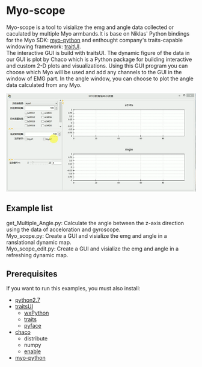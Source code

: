 # Myo-scope
Myo-scope is a tool to visialize the emg and angle data collected or caculated by multiple Myo armbands.It is base on Niklas' Python bindings for the Myo SDK: [myo-python](https://github.com/NiklasRosenstein/myo-python) and enthought company's traits-capable windowing framework: [traitUI](https://github.com/enthought/traitsui).<br>
The interactive GUI is build with traitsUI. The dynamic figure of the data in our GUI is plot by Chaco which is a Python package for building interactive and custom 2-D plots and visualizations. Using this GUI program you can choose which Myo will be used and add any channels to the GUI in the window of EMG part. In the angle window, you can choose to plot the angle data calculated from any Myo.

![image](https://github.com/GanKunlu/Myo-scope/blob/master/scope_demo.gif)

## Example list
get_Multiple_Angle.py: Calculate the angle between the z-axis direction using the data of acceloration and gyroscope.<br>
Myo_scope.py: Create a GUI and visialize the emg and angle in a ranslational dynamic map.<br>
Myo_scope_edit.py: Create a GUI and visialize the emg and angle in a refreshing dynamic map.<br>
## Prerequisites
If you want to run this examples, you must also install:<br>
* [python2.7](https://www.python.org/)
* [traitsUI](https://github.com/enthought/traitsui)
	* [wxPython](http://www.wxpython.org/)
	* [traits](https://github.com/enthought/traits)
	* [pyface](https://github.com/enthought/pyface)
* [chaco](https://github.com/enthought/chaco)
	* distribute
	* numpy
	* [enable](https://github.com/enthought/enable)
* [myo-python](https://github.com/NiklasRosenstein/myo-python)
